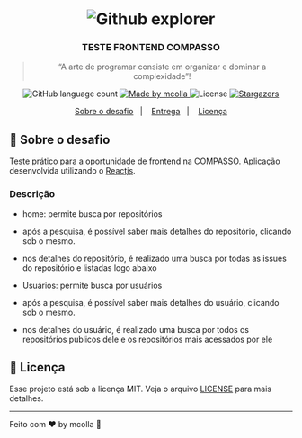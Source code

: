 <h1 align="center">
    <img alt="Github explorer" src="https://user-images.githubusercontent.com/668531/102298148-5eb70e80-3f2f-11eb-87af-1362037aace0.jpg"/>
</h1>

<h3 align="center">
  TESTE FRONTEND COMPASSO
</h3>

<blockquote align="center">“A arte de programar consiste em organizar e dominar a complexidade”!</blockquote>

<p align="center">
  <img alt="GitHub language count" src="https://img.shields.io/github/languages/count/mcolla/api-github-interview?color=%2304D361">

  <a href="#">
    <img alt="Made by mcolla" src="https://img.shields.io/badge/made%20by-mcolla-%2304D361">
  </a>

  <img alt="License" src="https://img.shields.io/badge/license-MIT-%2304D361">

  <a href="https://github.com/mcolla/api-github-interview/stargazers">
    <img alt="Stargazers" src="https://img.shields.io/github/stars/mcolla/api-github-interview?style=social">
  </a>
</p>

<p align="center">
  <a href="#sobre-o-desafio">Sobre o desafio</a>&nbsp;&nbsp;&nbsp;|&nbsp;&nbsp;&nbsp;
  <a href="#entrega">Entrega</a>&nbsp;&nbsp;&nbsp;|&nbsp;&nbsp;&nbsp;
  <a href="#memo-licença">Licença</a>
</p>

## :rocket: Sobre o desafio

Teste prático para a oportunidade de frontend na COMPASSO. 
Aplicação desenvolvida utilizando o [Reactjs](https://pt-br.reactjs.org/).

### Descrição

- home: permite busca por repositórios

- após a pesquisa, é possível saber mais detalhes do repositório, clicando sob o mesmo.

- nos detalhes do repositório, é realizado uma busca por todas as issues do repositório e listadas logo abaixo

- Usuários: permite busca por usuários

- após a pesquisa, é possível saber mais detalhes do usuário, clicando sob o mesmo.

- nos detalhes do usuário, é realizado uma busca por todos os repositórios publicos dele e os repositórios mais acessados por ele


## :memo: Licença

Esse projeto está sob a licença MIT. Veja o arquivo [LICENSE](LICENSE.md) para mais detalhes.

---

Feito com ♥ by mcolla :wave: 

